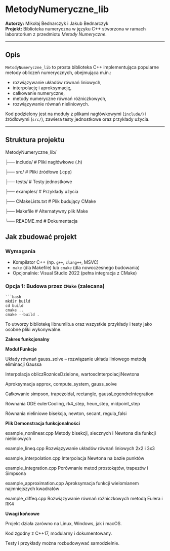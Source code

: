 # MetodyNumeryczne_lib

**Autorzy:** Mikołaj Bednarczyk i Jakub Bednarczyk  
**Projekt:** Biblioteka numeryczna w języku C++ stworzona w ramach laboratorium z przedmiotu *Metody Numeryczne*.

---

## Opis

`MetodyNumeryczne_lib` to prosta biblioteka C++ implementująca popularne metody obliczeń numerycznych, obejmująca m.in.:

- rozwiązywanie układów równań liniowych,
- interpolację i aproksymację,
- całkowanie numeryczne,
- metody numeryczne równań różniczkowych,
- rozwiązywanie równań nieliniowych.

Kod podzielony jest na moduły z plikami nagłówkowymi (`include/`) i źródłowymi (`src/`), zawiera testy jednostkowe oraz przykłady użycia.

---

## Struktura projektu

MetodyNumeryczne_lib/

├── include/ # Pliki nagłówkowe (.h)

├── src/ # Pliki źródłowe (.cpp)

├── tests/ # Testy jednostkowe

├── examples/ # Przykłady użycia

├── CMakeLists.txt # Plik budujący CMake

├── Makefile # Alternatywny plik Make

└── README.md # Dokumentacja

## Jak zbudować projekt

### Wymagania

- Kompilator C++ (np. `g++`, `clang++`, MSVC)
- `make` (dla Makefile) lub `cmake` (dla nowoczesnego budowania)
- Opcjonalnie: Visual Studio 2022 (pełna integracja z CMake)

### Opcja 1: Budowa przez `CMake` (zalecana)
    
    ```bash
    mkdir build
    cd build
    cmake ..
    cmake --build .


To utworzy bibliotekę libnumlib.a oraz wszystkie przykłady i testy jako osobne pliki wykonywalne.

**Zakres funkcjonalny**

**Moduł	Funkcje**

Układy równań	gauss_solve – rozwiązanie układu liniowego metodą eliminacji Gaussa

Interpolacja	obliczRozniceDzielone, wartoscInterpolacjiNewtona

Aproksymacja	approx, compute_system, gauss_solve

Całkowanie	simpson, trapezoidal, rectangle, gaussLegendreIntegration

Równania ODE	eulerCooling, rk4_step, heun_step, midpoint_step

Równania nieliniowe	bisekcja, newton, secant, regula_falsi


**Plik	Demonstracja funkcjonalności**

example_nonlinear.cpp	Metody bisekcji, siecznych i Newtona dla funkcji nieliniowych

example_lineq.cpp	Rozwiązywanie układów równań liniowych 2x2 i 3x3

example_interpolation.cpp	Interpolacja Newtona na bazie punktów

example_integration.cpp	Porównanie metod prostokątów, trapezów i Simpsona

example_approximation.cpp	Aproksymacja funkcji wielomianem najmniejszych kwadratów

example_diffeq.cpp	Rozwiązywanie równań różniczkowych metodą Eulera i RK4

**Uwagi końcowe**

Projekt działa zarówno na Linux, Windows, jak i macOS.

Kod zgodny z C++17, modularny i dokumentowany.

Testy i przykłady można rozbudowywać samodzielnie.


